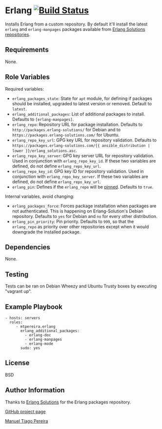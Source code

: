 Erlang [![Build Status](https://travis-ci.org/mtpereira/ansible-erlang.svg)](https://travis-ci.org/mtpereira/ansible-erlang)
=========

Installs Erlang from a custom repository. By default it'll install the latest ```erlang``` and ```erlang-manpages``` packages available from [Erlang Solutions repositories](https://packages.erlang-solutions.com/erlang/).

Requirements
------------

None.

Role Variables
--------------

Required variables:

* `erlang_packages_state`: State for `apt` module, for defining if packages should be installed, upgraded to latest version or removed. Default to `latest`.
* `erlang_additional_packages`: List of additional packages to install. Defaults to `[erlang-manpages]`.
* `erlang_repo`: Repository URL for package installation. Defaults to `http://packages.erlang-solutions/` for Debian and to `https://packages.erlang-solutions.com/` for Ubuntu.
* `erlang_repo_key_url`: GPG key URL for repository validation. Defaults to `https://packages.erlang-solutions.com/{{ ansible_distribution | lower }}/erlang_solutions.asc`.
* `erlang_repo_key_server`: GPG key server URL for repository validation. Used in conjunction with `erlang_repo_key_id`. If these two variables are defined, do not define `erlang_repo_key_url`.
* `erlang_repo_key_id`: GPG key ID for repository validation. Used in conjunction with `erlang_repo_key_server`. If these two variables are defined, do not define `erlang_repo_key_url`.
* `erlang_pin`: Defines if the `erlang_repo` will be [pinned](https://wiki.debian.org/AptPreferences#Pinning). Defaults to `true`.

Internal variables, avoid changing:

* `erlang_packages_force`: Forces package installation when packages are not authenticated. This is happening on Erlang-Solution's Debian repository. Defaults to `yes` for Debian and `no` for every other distribution.
* `erlang_pin_priority`: Pin priority. Defaults to `999`, so that the `erlang_repo` as priority over other repositories except when it would downgrade the installed package.

Dependencies
------------

None.


Testing
-------

Tests can be ran on Debian Wheezy and Ubuntu Trusty boxes by executing "vagrant up".

Example Playbook
----------------

    - hosts: servers
      roles:
         - mtpereira.erlang
           erlang_additional_packages:
             - erlang-doc
             - erlang-manpages
             - erlang-mode
           sudo: yes

License
-------

BSD

Author Information
------------------

Thanks to [Erlang Solutions](https://www.erlang-solutions.com/) for the Erlang packages repository.

[GitHub project page](https://github.com/mtpereira/ansible-ruby)

[Manuel Tiago Pereira](http://mtpereira.github.io)
